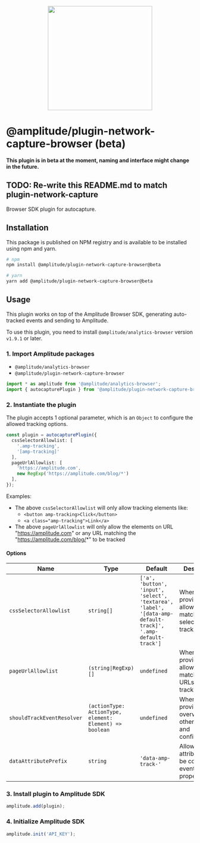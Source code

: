 <p align="center">
  <a href="https://amplitude.com" target="_blank" align="center">
    <img src="https://static.amplitude.com/lightning/46c85bfd91905de8047f1ee65c7c93d6fa9ee6ea/static/media/amplitude-logo-with-text.4fb9e463.svg" width="280">
  </a>
  <br />
</p>

# @amplitude/plugin-network-capture-browser (beta)
**This plugin is in beta at the moment, naming and interface might change in the future.**

## TODO: Re-write this README.md to match plugin-network-capture

Browser SDK plugin for autocapture.

## Installation

This package is published on NPM registry and is available to be installed using npm and yarn.

```sh
# npm
npm install @amplitude/plugin-network-capture-browser@beta

# yarn
yarn add @amplitude/plugin-network-capture-browser@beta
```

## Usage

This plugin works on top of the Amplitude Browser SDK, generating auto-tracked events and sending to Amplitude.

To use this plugin, you need to install `@amplitude/analytics-browser` version `v1.9.1` or later.

### 1. Import Amplitude packages

* `@amplitude/analytics-browser`
* `@amplitude/plugin-network-capture-browser`

```typescript
import * as amplitude from '@amplitude/analytics-browser';
import { autocapturePlugin } from '@amplitude/plugin-network-capture-browser';
```

### 2. Instantiate the plugin

The plugin accepts 1 optional parameter, which is an `Object` to configure the allowed tracking options.

```typescript
const plugin = autocapturePlugin({
  cssSelectorAllowlist: [
    '.amp-tracking',
    '[amp-tracking]'
  ],
  pageUrlAllowlist: [
    'https://amplitude.com',
    new RegExp('https://amplitude.com/blog/*')
  ],
});
```

Examples:
- The above `cssSelectorAllowlist` will only allow tracking elements like:
    - `<button amp-tracking>Click</button>`
    - `<a class="amp-tracking">Link</a>`
- The above `pageUrlAllowlist` will only allow the elements on URL "https://amplitude.com" or any URL matching the "https://amplitude.com/blog/*" to be tracked

#### Options

|Name|Type|Default|Description|
|-|-|-|-|
|`cssSelectorAllowlist`|`string[]`|`['a', 'button', 'input', 'select', 'textarea', 'label', '[data-amp-default-track]', '.amp-default-track']`| When provided, only allow elements matching any selector to be tracked. |
|`pageUrlAllowlist`|`(string\|RegExp)[]`|`undefined`| When provided, only allow elements matching URLs to be tracked. |
|`shouldTrackEventResolver`|`(actionType: ActionType, element: Element) => boolean`|`undefined`| When provided, overwrite all other allowlists and configurations. |
|`dataAttributePrefix`|`string`|`'data-amp-track-'`| Allow data attributes to be collected in event property. |

### 3. Install plugin to Amplitude SDK

```typescript
amplitude.add(plugin);
```

### 4. Initialize Amplitude SDK

```typescript
amplitude.init('API_KEY');
```
